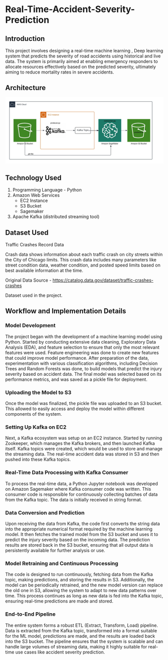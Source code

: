 # Real-Time-Accident-Severity-Prediction
## Introduction
This project involves designing a real-time machine learning , Deep learning system that predicts the severity of road accidents using historical and live data. The system is primarily aimed at enabling emergency responders to allocate resources effectively based on the predicted severity, ultimately aiming to reduce mortality rates in severe accidents.

## Architecture
![Cloud Pipeline Architecture](Architecture.jpeg)

## Technology Used
1. Programming Language - Python
2. Amazon Web Services
   - EC2 Instance
   - S3 Bucket
   - Sagemaker
3. Apache Kafka (distributed streaming tool)

## Dataset Used
Traffic Crashes Record Data

Crash data shows information about each traffic crash on city streets within the City of Chicago limits.
This crash data includes many parameters like  street condition data, weather condition, and posted speed limits based on best available information at the time.

Original Data Source - https://catalog.data.gov/dataset/traffic-crashes-crashes

Dataset used in the project.

## Workflow and Implementation Details

### Model Development
The project began with the development of a machine learning model using Python. Started by conducting extensive data cleaning, Exploratory Data Analysis (EDA), and feature selection to ensure that only the most relevant features were used.
Feature engineering was done to create new features that could improve model performance.
After preparation of the data, experimentation with various classification algorithms, including Decision Trees and Random Forests was done, to build models that predict the injury severity based on accident data.
The final model was selected based on its performance metrics, and was saved as a pickle file for deployment.

### Uploading the Model to S3

Once the model was finalized, the pickle file was uploaded to an S3 bucket. This allowed to easily access and deploy the model within different components of the system.

### Setting Up Kafka on EC2

Next, a Kafka ecosystem was setup on an EC2 instance. Started by running Zookeeper, which manages the Kafka brokers, and then launched Kafka itself.
Kafka topics were created, which would be used to store and manage the streaming data. The real-time accident data was stored in S3 and then pushed into these Kafka topics.

### Real-Time Data Processing with Kafka Consumer

To process the real-time data, a Python Jupyter notebook was developed on Amazon Sagemaker where Kafka consumer code was written.
This consumer code is responsible for continuously collecting batches of data from the Kafka topic. The data is initially received in string format.

### Data Conversion and Prediction

Upon receiving the data from Kafka, the code first converts the string data into the appropriate numerical format required by the machine learning model.
It then fetches the trained model from the S3 bucket and uses it to predict the injury severity based on the incoming data.
The prediction results are stored back in the S3 bucket, ensuring that all output data is persistently available for further analysis or use.

### Model Retraining and Continuous Processing

The code is designed to run continuously, fetching data from the Kafka topic, making predictions, and storing the results in S3.
Additionally, the model can be periodically retrained, and the new model version can replace the old one in S3, allowing the system to adapt to new data patterns over time.
This process continues as long as new data is fed into the Kafka topic, ensuring real-time predictions are made and stored.

### End-to-End Pipeline

The entire system forms a robust ETL (Extract, Transform, Load) pipeline. Data is extracted from the Kafka topic, transformed into a format suitable for the ML model, predictions are made, and the results are loaded back into the S3 bucket.
The pipeline ensures that the system is scalable and can handle large volumes of streaming data, making it highly suitable for real-time use cases like accident severity prediction.
